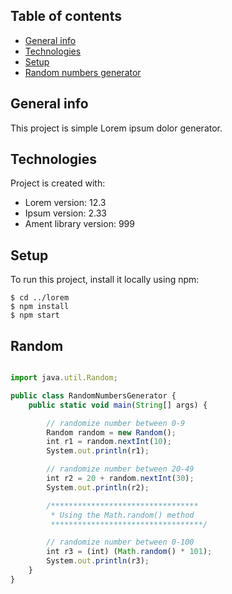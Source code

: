 ## Table of contents
* [General info](#general-info)
* [Technologies](#technologies)
* [Setup](#setup)
* [Random numbers generator](#Random)
## General info
This project is simple Lorem ipsum dolor generator.
	
## Technologies
Project is created with:
* Lorem version: 12.3
* Ipsum version: 2.33
* Ament library version: 999
	
## Setup
To run this project, install it locally using npm:

```
$ cd ../lorem
$ npm install
$ npm start
```

## Random

```js

import java.util.Random;

public class RandomNumbersGenerator {
	public static void main(String[] args) {

		// randomize number between 0-9
		Random random = new Random();
		int r1 = random.nextInt(10);
		System.out.println(r1);

		// randomize number between 20-49
		int r2 = 20 + random.nextInt(30);
		System.out.println(r2);

		/*********************************
		 * Using the Math.random() method
		 **********************************/

		// randomize number between 0-100
		int r3 = (int) (Math.random() * 101);
		System.out.println(r3);
	}
}
```
